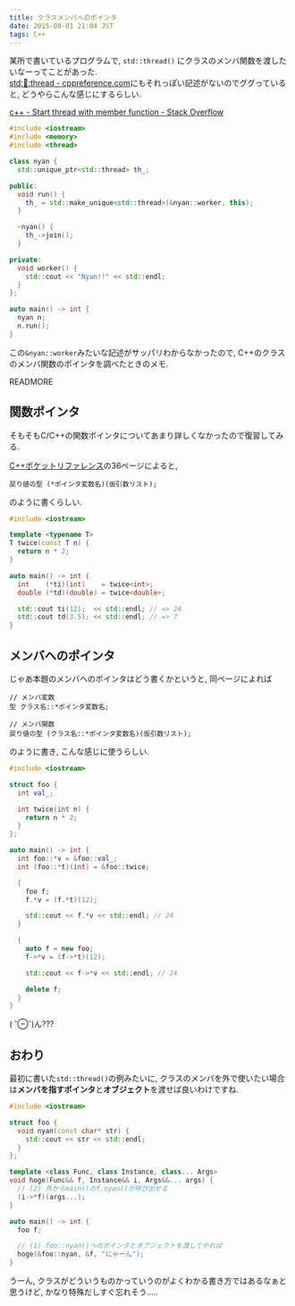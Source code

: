 ```yaml
---
title: クラスメンバへのポインタ
date: 2015-08-01 21:04 JST
tags: C++
---
```


某所で書いているプログラムで, `std::thread()` にクラスのメンバ関数を渡したいなーってことがあった.  
[std::thread::thread - cppreference.com](http://en.cppreference.com/w/cpp/thread/thread/thread)にもそれっぽい記述がないのでググっていると, どうやらこんな感じにするらしい.

[c++ - Start thread with member function - Stack Overflow](http://stackoverflow.com/questions/10673585/start-thread-with-member-function)

```cpp
#include <iostream>
#include <memory>
#include <thread>

class nyan {
  std::unique_ptr<std::thread> th_;

public:
  void run() {
    th_ = std::make_unique<std::thread>(&nyan::worker, this);
  }

  ~nyan() {
    th_->join();
  }

private:
  void worker() {
    std::cout << "Nyan!!" << std::endl;
  }
};

auto main() -> int {
  nyan n;
  n.run();
}
```

この`&nyan::worker`みたいな記述がサッパリわからなかったので, C++のクラスのメンバ関数のポインタを調べたときのメモ.

READMORE

## 関数ポインタ

そもそもC/C++の関数ポインタについてあまり詳しくなかったので復習してみる.

[C++ポケットリファレンス](http://www.amazon.co.jp/dp/4774157155)の36ページによると,  

```
戻り値の型 (*ポインタ変数名)(仮引数リスト);
```

のように書くらしい.

```cpp
#include <iostream>

template <typename T>
T twice(const T n) {
  return n * 2;
}

auto main() -> int {
  int    (*ti)(int)    = twice<int>;
  double (*td)(double) = twice<double>;

  std::cout ti(12);  << std::endl; // => 24
  std::cout td(3.5); << std::endl; // => 7
}
```

## メンバへのポインタ

じゃあ本題のメンバへのポインタはどう書くかというと, 同ページによれば

```
// メンバ変数
型 クラス名::*ポインタ変数名;

// メンバ関数
戻り値の型 (クラス名::*ポインタ変数名)(仮引数リスト);
```

のように書き, こんな感じに使うらしい.

```cpp
#include <iostream>

struct foo {
  int val_;

  int twice(int n) {
    return n * 2;
  }
};

auto main() -> int {
  int foo::*v = &foo::val_;
  int (foo::*t)(int) = &foo::twice;

  {
    foo f;
    f.*v = (f.*t)(12);

    std::cout << f.*v << std::endl; // 24
  }

  {
    auto f = new foo;
    f->*v = (f->*t)(12);

    std::cout << f->*v << std::endl; // 24

    delete f;
  }
}
```

( ˘⊖˘)ん???

## おわり

最初に書いた`std::thread()`の例みたいに, クラスのメンバを外で使いたい場合は**メンバを指すポインタ**と**オブジェクト**を渡せば良いわけですね.

```cpp
#include <iostream>

struct foo {
  void nyan(const char* str) {
    std::cout << str << std::endl;
  }
};

template <class Func, class Instance, class... Args>
void hoge(Func&& f, Instance&& i, Args&&... args) {
  // (2) 外からmain()のf.nyan()が呼び出せる
  (i->*f)(args...);
}

auto main() -> int {
  foo f;

  // (1) foo::nyan()へのポインタとオブジェクトを渡してやれば
  hoge(&foo::nyan, &f, "にゃーん");
}
```

うーん, クラスがどういうものかっていうのがよくわかる書き方ではあるなぁと思うけど, かなり特殊だしすぐ忘れそう.....
